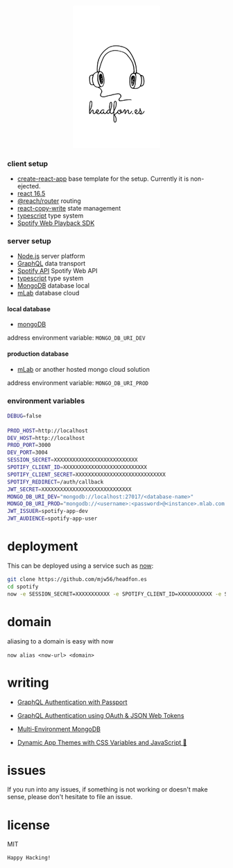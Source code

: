 <p align="center">
<a href="https://headfon.es" target="_blank">
<img alt="headfon.es" title="headfon.es" src="logo.png" width="200">
</a>
</p>

### client setup

- [create-react-app](https://github.com/facebook/create-react-app) base template for the setup. Currently it is non-ejected.
- [react 16.5](https://github.com/facebook/react/releases/tag/v16.5.0)
- [@reach/router](https://github.com/reach/router) routing
- [react-copy-write](https://github.com/aweary/react-copy-write) state management
- [typescript](https://github.com/Microsoft/TypeScript) type system
- [Spotify Web Playback SDK](https://developer.spotify.com/documentation/web-playback-sdk/)

### server setup

- [Node.js](https://github.com/nodejs/node) server platform
- [GraphQL](https://github.com/graphql/graphql-js) data transport
- [Spotify API](https://developer.spotify.com/documentation/web-api/) Spotify Web API
- [typescript](https://github.com/Microsoft/TypeScript) type system
- [MongoDB](https://www.mongodb.com/) database local
- [mLab](https://mlab.com/) database cloud

#### local database

- [mongoDB](https://www.mongodb.com/)

address environment variable: `MONGO_DB_URI_DEV`

#### production database

- [mLab](https://mlab.com/) or another hosted mongo cloud solution

address environment variable: `MONGO_DB_URI_PROD`

### environment variables

```bash
DEBUG=false

PROD_HOST=http://localhost
DEV_HOST=http://localhost
PROD_PORT=3000
DEV_PORT=3004
SESSION_SECRET=XXXXXXXXXXXXXXXXXXXXXXXXXXX
SPOTIFY_CLIENT_ID=XXXXXXXXXXXXXXXXXXXXXXXXXXX
SPOTIFY_CLIENT_SECRET=XXXXXXXXXXXXXXXXXXXXXXXXXXXXX
SPOTIFY_REDIRECT=/auth/callback
JWT_SECRET=XXXXXXXXXXXXXXXXXXXXXXXXXXXXX
MONGO_DB_URI_DEV="mongodb://localhost:27017/<database-name>"
MONGO_DB_URI_PROD="mongodb://<username>:<password>@<instance>.mlab.com:13402/<database-name>"
JWT_ISSUER=spotify-app-dev
JWT_AUDIENCE=spotify-app-user
```

# deployment

This can be deployed using a service such as [now](https://zeit.co/now):

```bash
git clone https://github.com/mjw56/headfon.es
cd spotify
now -e SESSION_SECRET=XXXXXXXXXXX -e SPOTIFY_CLIENT_ID=XXXXXXXXXXX -e SPOTIFY_CLIENT_SECRET=XXXXXXXXXXX -e SPOTIFY_REDIRECT=/auth/callback -e JWT_SECRET=XXXXXXXXXXX -e MONGO_DB_URI_PROD=XXXXXXXXXXX -e JWT_ISSUER=XXXXXXXXXXX -e JWT_AUDIENCE=XXXXXXXXXXX
```

# domain

aliasing to a domain is easy with now

`now alias <now-url> <domain>`

# writing

- [GraphQL Authentication with Passport](https://medium.com/@mjw56/graphql-authentication-with-passport-d75c08d5fbdc)

- [GraphQL Authentication using OAuth & JSON Web Tokens](https://itnext.io/graphql-authentication-using-oauth-json-web-tokens-bdb829602a5c)

- [Multi-Environment MongoDB](https://medium.com/@mjw56/mongodb-local-and-hosted-aad302eb3147)

- [Dynamic App Themes with CSS Variables and JavaScript 🎨](https://itnext.io/css-variables-dynamic-app-themes-86c0db61cbbb)

# issues

If you run into any issues, if something is not working or doesn't make sense, please don't hesitate to file an issue.

# license

MIT

```
Happy Hacking!
```
